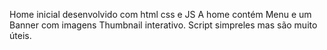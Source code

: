 Home inicial desenvolvido com html css e JS
A home contém Menu e um Banner com imagens Thumbnail interativo.
Script simpreles mas são muito úteis.